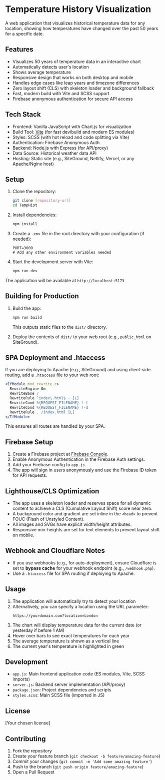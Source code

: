 # Temperature History Visualization

A web application that visualizes historical temperature data for any location, showing how temperatures have changed over the past 50 years for a specific date.

## Features

- Visualizes 50 years of temperature data in an interactive chart
- Automatically detects user's location
- Shows average temperature
- Responsive design that works on both desktop and mobile
- Handles edge cases like leap years and timezone differences
- Zero layout shift (CLS) with skeleton loader and background fallback
- Fast, modern build with Vite and SCSS support
- Firebase anonymous authentication for secure API access

## Tech Stack

- Frontend: Vanilla JavaScript with Chart.js for visualization
- Build Tool: [Vite](https://vitejs.dev/) (for fast dev/build and modern ES modules)
- Styles: SCSS (with hot reload and code splitting via Vite)
- Authentication: Firebase Anonymous Auth
- Backend: Node.js with Express (for API/proxy)
- Data Source: Historical weather data API
- Hosting: Static site (e.g., SiteGround, Netlify, Vercel, or any Apache/Nginx host)

## Setup

1. Clone the repository:

   ```bash
   git clone [repository-url]
   cd TempHist
   ```

2. Install dependencies:

   ```bash
   npm install
   ```

3. Create a `.env` file in the root directory with your configuration (if needed):

   ```
   PORT=3000
   # Add any other environment variables needed
   ```

4. Start the development server with Vite:
   ```bash
   npm run dev
   ```

The application will be available at `http://localhost:5173`

## Building for Production

1. Build the app:

   ```bash
   npm run build
   ```

   This outputs static files to the `dist/` directory.

2. Deploy the contents of `dist/` to your web root (e.g., `public_html` on SiteGround).

## SPA Deployment and .htaccess

If you are deploying to Apache (e.g., SiteGround) and using client-side routing, add a `.htaccess` file to your web root:

```apache
<IfModule mod_rewrite.c>
  RewriteEngine On
  RewriteBase /
  RewriteRule ^index\.html$ - [L]
  RewriteCond %{REQUEST_FILENAME} !-f
  RewriteCond %{REQUEST_FILENAME} !-d
  RewriteRule . /index.html [L]
</IfModule>
```

This ensures all routes are handled by your SPA.

## Firebase Setup

1. Create a Firebase project at [Firebase Console](https://console.firebase.google.com/).
2. Enable Anonymous Authentication in the Firebase Auth settings.
3. Add your Firebase config to `app.js`.
4. The app will sign in users anonymously and use the Firebase ID token for API requests.

## Lighthouse/CLS Optimization

- The app uses a skeleton loader and reserves space for all dynamic content to achieve a CLS (Cumulative Layout Shift) score near zero.
- A background color and gradient are set inline in the `<head>` to prevent FOUC (Flash of Unstyled Content).
- All images and SVGs have explicit width/height attributes.
- Responsive min-heights are set for text elements to prevent layout shift on mobile.

## Webhook and Cloudflare Notes

- If you use webhooks (e.g., for auto-deployment), ensure Cloudflare is set to **bypass cache** for your webhook endpoint (e.g., `/webhook.php`).
- Use a `.htaccess` file for SPA routing if deploying to Apache.

## Usage

1. The application will automatically try to detect your location
2. Alternatively, you can specify a location using the URL parameter:
   ```
   https://yourdomain.com?location=London
   ```
3. The chart will display temperature data for the current date (or yesterday if before 1 AM)
4. Hover over bars to see exact temperatures for each year
5. The average temperature is shown as a vertical line
6. The current year's temperature is highlighted in green

## Development

- `app.js`: Main frontend application code (ES modules, Vite, SCSS imports)
- `server.js`: Backend server implementation (API/proxy)
- `package.json`: Project dependencies and scripts
- `styles.scss`: Main SCSS file (imported in JS)

## License

[Your chosen license]

## Contributing

1. Fork the repository
2. Create your feature branch (`git checkout -b feature/amazing-feature`)
3. Commit your changes (`git commit -m 'Add some amazing feature'`)
4. Push to the branch (`git push origin feature/amazing-feature`)
5. Open a Pull Request

